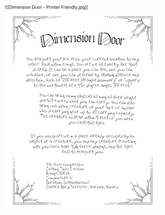 ![[Dimension Door - Printer Friendly.jpg]]
<img src="/assets/Dimension Door - Printer Friendly.jpg"/>